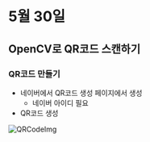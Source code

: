 # 5월 30일

## OpenCV로 QR코드 스캔하기

### QR코드 만들기
- 네이버에서 QR코드 생성 페이지에서 생성
  - 네이버 아이디 필요
- QR코드 생성

![QRCodeImg](https://github.com/ajhwan/OpenCV_study/assets/129160008/4cce71b2-5a6f-4a61-b4a2-e54d4be3f00a)
